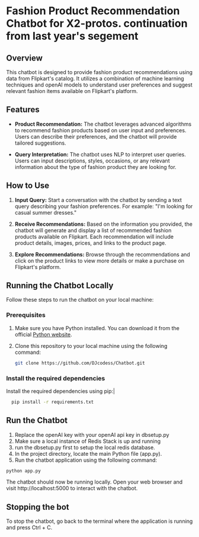 # Fashion Product Recommendation Chatbot for X2-protos. continuation from last year's segement

## Overview

This chatbot is designed to provide fashion product recommendations using data from Flipkart's catalog. It utilizes a combination of machine learning techniques and openAI models to understand user preferences and suggest relevant fashion items available on Flipkart's platform.

## Features

- **Product Recommendation:** The chatbot leverages advanced algorithms to recommend fashion products based on user input and preferences. Users can describe their preferences, and the chatbot will provide tailored suggestions.

- **Query Interpretation:** The chatbot uses NLP to interpret user queries. Users can input descriptions, styles, occasions, or any relevant information about the type of fashion product they are looking for.

## How to Use

1. **Input Query:** Start a conversation with the chatbot by sending a text query describing your fashion preferences. For example: "I'm looking for casual summer dresses."

3. **Receive Recommendations:** Based on the information you provided, the chatbot will generate and display a list of recommended fashion products available on Flipkart. Each recommendation will include product details, images, prices, and links to the product page.

4. **Explore Recommendations:** Browse through the recommendations and click on the product links to view more details or make a purchase on Flipkart's platform.

## Running the Chatbot Locally

Follow these steps to run the chatbot on your local machine:

### Prerequisites

1. Make sure you have Python installed. You can download it from the official [Python website](https://www.python.org/downloads/).

2. Clone this repository to your local machine using the following command:
   
   ```bash
   git clone https://github.com/DJcodess/Chatbot.git
   ```

### Install the required dependencies
Install the required dependencies using pip:|
```bash
  pip install -r requirements.txt
```

## Run the Chatbot

1. Replace the openAI key with your openAI api key in dbsetup.py
2. Make sure a local instance of Redis Stack is up and running
3. run the dbsetup.py first to setup the local redis database.
4. In the project directory, locate the main Python file (app.py).
5. Run the chatbot application using the following command:
```bash
python app.py
```
The chatbot should now be running locally. Open your web browser and visit http://localhost:5000 to interact with the chatbot.

##  Stopping the bot
To stop the chatbot, go back to the terminal where the application is running and press Ctrl + C.
